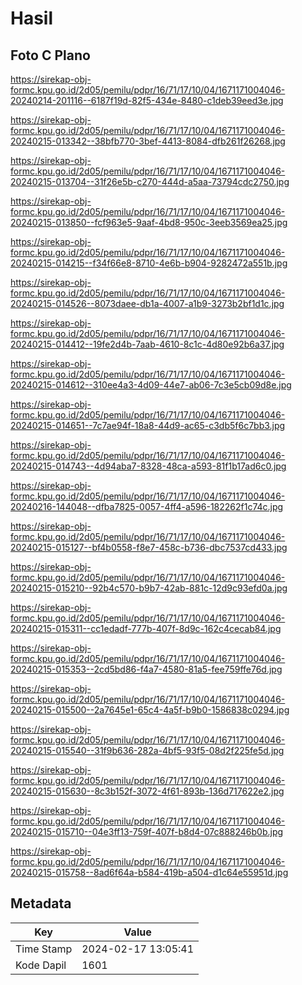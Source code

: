 # Hasil

## Foto C Plano

https://sirekap-obj-formc.kpu.go.id/2d05/pemilu/pdpr/16/71/17/10/04/1671171004046-20240214-201116--6187f19d-82f5-434e-8480-c1deb39eed3e.jpg

https://sirekap-obj-formc.kpu.go.id/2d05/pemilu/pdpr/16/71/17/10/04/1671171004046-20240215-013342--38bfb770-3bef-4413-8084-dfb261f26268.jpg

https://sirekap-obj-formc.kpu.go.id/2d05/pemilu/pdpr/16/71/17/10/04/1671171004046-20240215-013704--31f26e5b-c270-444d-a5aa-73794cdc2750.jpg

https://sirekap-obj-formc.kpu.go.id/2d05/pemilu/pdpr/16/71/17/10/04/1671171004046-20240215-013850--fcf963e5-9aaf-4bd8-950c-3eeb3569ea25.jpg

https://sirekap-obj-formc.kpu.go.id/2d05/pemilu/pdpr/16/71/17/10/04/1671171004046-20240215-014215--f34f66e8-8710-4e6b-b904-9282472a551b.jpg

https://sirekap-obj-formc.kpu.go.id/2d05/pemilu/pdpr/16/71/17/10/04/1671171004046-20240215-014526--8073daee-db1a-4007-a1b9-3273b2bf1d1c.jpg

https://sirekap-obj-formc.kpu.go.id/2d05/pemilu/pdpr/16/71/17/10/04/1671171004046-20240215-014412--19fe2d4b-7aab-4610-8c1c-4d80e92b6a37.jpg

https://sirekap-obj-formc.kpu.go.id/2d05/pemilu/pdpr/16/71/17/10/04/1671171004046-20240215-014612--310ee4a3-4d09-44e7-ab06-7c3e5cb09d8e.jpg

https://sirekap-obj-formc.kpu.go.id/2d05/pemilu/pdpr/16/71/17/10/04/1671171004046-20240215-014651--7c7ae94f-18a8-44d9-ac65-c3db5f6c7bb3.jpg

https://sirekap-obj-formc.kpu.go.id/2d05/pemilu/pdpr/16/71/17/10/04/1671171004046-20240215-014743--4d94aba7-8328-48ca-a593-81f1b17ad6c0.jpg

https://sirekap-obj-formc.kpu.go.id/2d05/pemilu/pdpr/16/71/17/10/04/1671171004046-20240216-144048--dfba7825-0057-4ff4-a596-182262f1c74c.jpg

https://sirekap-obj-formc.kpu.go.id/2d05/pemilu/pdpr/16/71/17/10/04/1671171004046-20240215-015127--bf4b0558-f8e7-458c-b736-dbc7537cd433.jpg

https://sirekap-obj-formc.kpu.go.id/2d05/pemilu/pdpr/16/71/17/10/04/1671171004046-20240215-015210--92b4c570-b9b7-42ab-881c-12d9c93efd0a.jpg

https://sirekap-obj-formc.kpu.go.id/2d05/pemilu/pdpr/16/71/17/10/04/1671171004046-20240215-015311--cc1edadf-777b-407f-8d9c-162c4cecab84.jpg

https://sirekap-obj-formc.kpu.go.id/2d05/pemilu/pdpr/16/71/17/10/04/1671171004046-20240215-015353--2cd5bd86-f4a7-4580-81a5-fee759ffe76d.jpg

https://sirekap-obj-formc.kpu.go.id/2d05/pemilu/pdpr/16/71/17/10/04/1671171004046-20240215-015500--2a7645e1-65c4-4a5f-b9b0-1586838c0294.jpg

https://sirekap-obj-formc.kpu.go.id/2d05/pemilu/pdpr/16/71/17/10/04/1671171004046-20240215-015540--31f9b636-282a-4bf5-93f5-08d2f225fe5d.jpg

https://sirekap-obj-formc.kpu.go.id/2d05/pemilu/pdpr/16/71/17/10/04/1671171004046-20240215-015630--8c3b152f-3072-4f61-893b-136d717622e2.jpg

https://sirekap-obj-formc.kpu.go.id/2d05/pemilu/pdpr/16/71/17/10/04/1671171004046-20240215-015710--04e3ff13-759f-407f-b8d4-07c888246b0b.jpg

https://sirekap-obj-formc.kpu.go.id/2d05/pemilu/pdpr/16/71/17/10/04/1671171004046-20240215-015758--8ad6f64a-b584-419b-a504-d1c64e55951d.jpg


## Metadata

| Key        | Value               |
| ---------- | ------------------- |
| Time Stamp | 2024-02-17 13:05:41 |
| Kode Dapil | 1601                |



